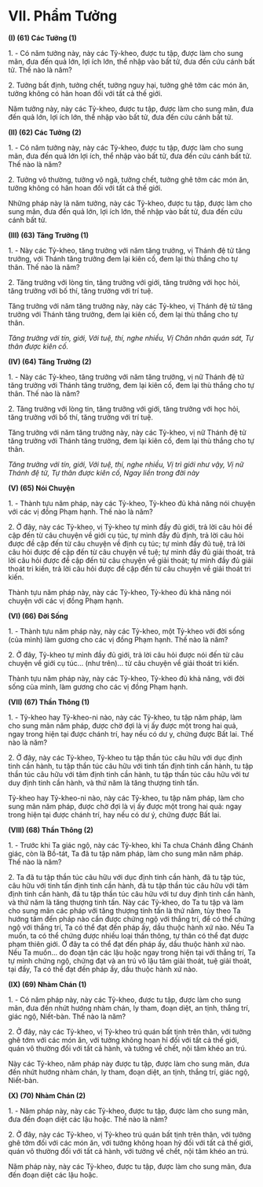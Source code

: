 # VII. Phẩm Tưởng

**(I) (61) Các Tưởng (1)**
<!--pg-->
1\. - Có năm tưởng này, này các Tỷ-kheo, được tu tập, được làm cho sung mãn, đưa đến quả
lớn, lợi ích lớn, thể nhập vào bất tử, đưa đến cứu cánh bất tử. Thế nào là năm?

<!--pg-->
2\. Tưởng bất định, tưởng chết, tưởng nguy hại, tưởng ghê tởm các món ăn, tưởng không có
hân hoan đối với tất cả thế giới.

Năm tưởng này, này các Tỷ-kheo, được tu tập, được làm cho sung mãn, đưa đến quả lớn,
lợi ích lớn, thể nhập vào bất tử, đưa đến cứu cánh bất tử.

**(II) (62) Các Tưởng (2)**

<!--pg-->
1\. - Có năm tưởng này, này các Tỷ-kheo, được tu tập, được làm cho sung mãn, đưa đến quả
lớn lợi ích, thể nhập vào bất tử, đưa đến cứu cánh bất tử. Thế nào là năm?

<!--pg-->
2\. Tưởng vô thường, tưởng vô ngã, tưởng chết, tưởng ghê tởm các món ăn, tưởng không có
hân hoan đối với tất cả thế giới.

Những pháp này là năm tưởng, này các Tỷ-kheo, được tu tập, được làm cho sung mãn, đưa
đến quả lớn, lợi ích lớn, thể nhập vào bất tử, đưa đến cứu cánh bất tử.

**(III) (63) Tăng Trưởng (1)**

<!--pg-->
1\. - Này các Tỷ-kheo, tăng trưởng với năm tăng trưởng, vị Thánh đệ tử tăng trưởng, với
Thánh tăng trưởng đem lại kiên cố, đem lại thù thắng cho tự thân. Thế nào là năm?

<!--pg-->
2\. Tăng trưởng với lòng tin, tăng trưởng với giới, tăng trưởng với học hỏi, tăng trưởng với
bố thí, tăng trưởng với trí tuệ.

Tăng trưởng với năm tăng trưởng này, này các Tỷ-kheo, vị Thánh đệ tử tăng trưởng với
Thánh tăng trưởng, đem lại kiên cố, đem lại thù thắng cho tự thân.

_Tăng trưởng với tín, giới,_
_Với tuệ, thí, nghe nhiều,_
_Vị Chân nhân quán sát,_
_Tự thân được kiên cố._

**(IV) (64) Tăng Trưởng (2)**

<!--pg-->
1\. - Này các Tỷ-kheo, tăng trưởng với năm tăng trưởng, vị nữ Thánh đệ tử tăng trưởng với Thánh tăng
trưởng, đem lại kiên cố, đem lại thù thắng cho tự thân. Thế nào là năm?

<!--pg-->
2\. Tăng trưởng với lòng tin, tăng trưởng với giới, tăng trưởng với học hỏi, tăng trưởng với bố thí, tăng
trưởng với trí tuệ.

Tăng trưởng với năm tăng trưởng này, này các Tỷ-kheo, vị nữ Thánh đệ tử tăng trưởng với Thánh tăng
trưởng, đem lại kiên cố, đem lại thù thắng cho tự thân.

_Tăng trưởng với tín, giới,_
_Với tuệ, thí, nghe nhiều,_
_Vị trì giới như vậy,_
_Vị nữ Thánh đệ tử,_
_Tự thân được kiên cố,_
_Ngay liền trong đời này_

**(V) (65) Nói Chuyện**

<!--pg-->
1\. - Thành tựu năm pháp, này các Tỷ-kheo, Tỷ-kheo đủ khả năng nói chuyện với các vị đồng Phạm
hạnh. Thế nào là năm?

<!--pg-->
2\. Ở đây, này các Tỷ-kheo, vị Tỷ-kheo tự mình đầy đủ giới, trả lời câu hỏi đề cập đến từ câu chuyện về
giới cụ túc, tự mình đầy đủ định, trả lời câu hỏi được đề cập đến từ câu chuyện về định cụ túc; tự mình
đầy đủ tuệ, trả lời câu hỏi được đề cập đến từ câu chuyện về tuệ; tự mình đầy đủ giải thoát, trả lời câu
hỏi được đề cập đến từ câu chuyện về giải thoát; tự mình đầy đủ giải thoát tri kiến, trả lời câu hỏi được
đề cập đến từ câu chuyện về giải thoát tri kiến.

Thành tựu năm pháp này, này các Tỷ-kheo, Tỷ-kheo đủ khả năng nói chuyện với các vị đồng Phạm
hạnh.

**(VI) (66) Ðời Sống**

<!--pg-->
1\. - Thành tựu năm pháp này, này các Tỷ-kheo, một Tỷ-kheo với đời sống (của mình) làm gương cho
các vị đồng Phạm hạnh. Thế nào là năm?

<!--pg-->
2\. Ở đây, Tỷ-kheo tự mình đầy đủ giới, trả lời câu hỏi được nói đến từ câu chuyện về giới cụ túc... (như
trên)... từ câu chuyện về giải thoát tri kiến.

Thành tựu năm pháp này, này các Tỷ-kheo, Tỷ-kheo đủ khả năng, với đời sống của mình, làm gương
cho các vị đồng Phạm hạnh.

**(VII) (67) Thần Thông (1)**

<!--pg-->
1\. - Tỷ-kheo hay Tỷ-kheo-ni nào, này các Tỷ-kheo, tu tập năm pháp, làm cho sung mãn năm pháp, được
chờ đợi là vị ấy được một trong hai quả, ngay trong hiện tại được chánh trí, hay nếu có dư y, chứng
được Bất lai. Thế nào là năm?

<!--pg-->
2\. Ở đây, này các Tỷ-kheo, Tỷ-kheo tu tập thần túc câu hữu với dục định tinh cần hành, tu tập thần túc
câu hữu với tinh tấn định tinh cần hành, tu tập thần túc câu hữu với tâm định tinh cần hành, tu tập thần
túc câu hữu với tư duy định tinh cần hành, và thứ năm là tăng thượng tinh tấn.

Tỷ-kheo hay Tỷ-kheo-ni nào, này các Tỷ-kheo, tu tập năm pháp, làm cho sung mãn năm pháp, được chờ
đợi là vị ấy được một trong hai quả: ngay trong hiện tại được chánh trí, hay nếu có dư ý, chứng được Bất
lai.

**(VIII) (68) Thần Thông (2)**

<!--pg-->
1\. - Trước khi Ta giác ngộ, này các Tỷ-kheo, khi Ta chưa Chánh đẳng Chánh giác, còn là Bồ-tát, Ta đã
tu tập năm pháp, làm cho sung mãn năm pháp. Thế nào là năm?

<!--pg-->
2\. Ta đã tu tập thần túc câu hữu với dục định tinh cần hành, đã tu tập túc, câu hữu với tinh tấn định tinh
cần hành, đã tu tập thần túc câu hữu với tâm định tinh cần hành, đã tu tập thần túc câu hữu với tư duy
định tinh cần hành, và thứ năm là tăng thượng tinh tấn. Này các Tỷ-kheo, do Ta tu tập và làm cho sung
mãn các pháp với tăng thượng tinh tấn là thứ năm, tùy theo Ta hướng tâm đến pháp nào cần được chứng
ngộ với thắng trí, để có thể chứng ngộ với thắng trí, Ta có thể đạt đến pháp ấy, dầu thuộc hành xứ nào.
Nếu Ta muốn, ta có thể chứng được nhiều loại thần thông, tự thân có thể đạt được phạm thiên giới. Ở
đây ta có thể đạt đến pháp ấy, dầu thuộc hành xứ nào. Nếu Ta muốn... do đoạn tận các lậu hoặc ngay
trong hiện tại với thắng trí, Ta tự mình chứng ngộ, chứng đạt và an trú vô lậu tâm giải thoát, tuệ giải
thoát, tại đấy, Ta có thể đạt đến pháp ấy, dầu thuộc hành xứ nào.

**(IX) (69) Nhàm Chán (1)**

<!--pg-->
1\. - Có năm pháp này, này các Tỷ-kheo, được tu tập, được làm cho sung mãn, đưa đến nhứt hướng nhàm
chán, ly tham, đoạn diệt, an tịnh, thắng trí, giác ngộ, Niết-bàn. Thế nào là năm?

<!--pg-->
2\. Ở đây, này các Tỷ-kheo, vị Tỷ-kheo trú quán bất tịnh trên thân, với tưởng ghê tớm với các món ăn,
với tưởng không hoan hỉ đối với tất cả thế giới, quán vô thường đối với tất cả hành, và tưởng về chết,
nội tâm khéo an trú.

Này các Tỷ-kheo, năm pháp này được tu tập, được làm cho sung mãn, đưa đến nhứt hướng nhàm chán,
ly tham, đoạn diệt, an tịnh, thắng trí, giác ngộ, Niết-bàn.

**(X) (70) Nhàm Chán (2)**

<!--pg-->
1\. - Năm pháp này, này các Tỷ-kheo, được tu tập, được làm cho sung mãn, đưa đến đoạn diệt các lậu
hoặc. Thế nào là năm?

<!--pg-->
2\. Ở đây, này các Tỷ-kheo, vị Tỷ-kheo trú quán bất tịnh trên thân, với tưởng ghê tởm đối với các món
ăn, với tưởng không hoan hỷ đối với tất cả thế giới, quán vô thường đối với tất cả hành, với tưởng về
chết, nội tâm khéo an trú.

Năm pháp này, này các Tỷ-kheo, được tu tập, được làm cho sung mãn, đưa đến đoạn diệt các lậu hoặc.

